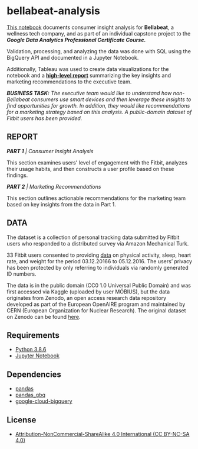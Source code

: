 # bellabeat-analysis
[This notebook](https://nbviewer.org/github/phlln/bellabeat-analysis/blob/main/notebooks/bellabeat_consumer_insight_analysis.ipynb) documents consumer insight analysis for **Bellabeat**, a wellness tech company, and as part of an individual capstone project to the ***Google Data Analytics Professional Certificate Course.***

Validation, processing, and analyzing the data was done with SQL using the BigQuery API and documented in a Jupyter Notebook.

Additionally, Tableau was used to create data visualizations for the notebook and a [**high-level report**](https://public.tableau.com/app/profile/phil.lin/viz/BellabeatAnalysis_16486095004470/STORY) summarizing the key insights and marketing recommendations to the executive team.

***BUSINESS TASK:** The executive team would like to understand how non-Bellabeat consumers use smart devices and then leverage these insights to find opportunities for growth. In addition, they would like recommendations for a marketing strategy based on this analysis. A public-domain dataset of Fitbit users has been provided.*

## REPORT

***PART 1** | Consumer Insight Analysis*

This section examines users' level of engagement with the Fitbit, analyzes their usage habits, and then constructs a user profile based on these findings.

***PART 2** | Marketing Recommendations*

This section outlines actionable recommendations for the marketing team based on key insights  from the data in Part 1.

## DATA

The dataset is a collection of personal tracking data submitted by Fitbit users who responded to a distributed survey via Amazon Mechanical Turk. 

33 Fitbit users consented to providing [data](https://www.kaggle.com/datasets/arashnic/fitbit) on physical activity, sleep, heart rate, and weight for the period 03.12.20166 to 05.12.2016. The users’ privacy has been protected by only referring to individuals via randomly generated ID numbers. 

The data is in the public domain (CC0 1.0 Universal Public Domain) and was first accessed via  Kaggle (uploaded by user MÖBIUS), but the data originates from Zenodo, an open access research data repository developed as part of the European OpenAIRE program and maintained by CERN (European Organization for Nuclear Research). The original dataset on Zenodo can be found [here](https://zenodo.org/record/53894#.Yn1gHhPMJqv).

## Requirements
- [Python 3.8.6](https://www.python.org/downloads/release/python-386/)
- [Jupyter Notebook](http://jupyter.org/)

## Dependencies
- [pandas](https://pandas.pydata.org/)
- [pandas_gbq](https://pandas-gbq.readthedocs.io/en/latest/)
- [google-cloud-bigquery](https://googleapis.dev/python/bigquery/latest/changelog.html)

## License
- [Attribution-NonCommercial-ShareAlike 4.0 International (CC BY-NC-SA 4.0)](https://creativecommons.org/licenses/by-nc-sa/4.0/)
